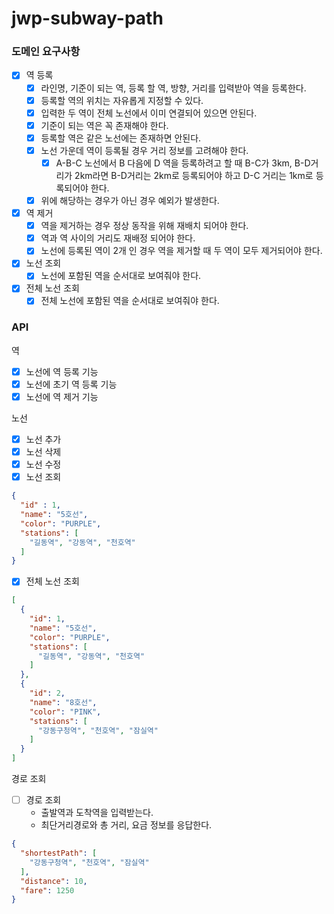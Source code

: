 # jwp-subway-path

### 도메인 요구사항

- [x] 역 등록
    - [x] 라인명, 기준이 되는 역, 등록 할 역, 방향, 거리를 입력받아 역을 등록한다.
    - [x] 등록할 역의 위치는 자유롭게 지정할 수 있다.
    - [x] 입력한 두 역이 전체 노선에서 이미 연결되어 있으면 안된다.
    - [x] 기준이 되는 역은 꼭 존재해야 한다.
    - [x] 등록할 역은 같은 노선에는 존재하면 안된다.
    - [x] 노선 가운데 역이 등록될 경우 거리 정보를 고려해야 한다.
        - [x] A-B-C 노선에서 B 다음에 D 역을 등록하려고 할 때 B-C가 3km, B-D거리가 2km라면 B-D거리는 2km로 등록되어야 하고 D-C 거리는 1km로 등록되어야 한다.
    - [x] 위에 해당하는 경우가 아닌 경우 예외가 발생한다.
- [x] 역 제거
    - [x] 역을 제거하는 경우 정상 동작을 위해 재배치 되어야 한다.
    - [x] 역과 역 사이의 거리도 재배정 되어야 한다.
    - [x] 노선에 등록된 역이 2개 인 경우 역을 제거할 때 두 역이 모두 제거되어야 한다.
- [x] 노선 조회
    - [x] 노선에 포함된 역을 순서대로 보여줘야 한다.
- [x] 전체 노선 조회
    - [x] 전체 노선에 포함된 역을 순서대로 보여줘야 한다.

### API

역

- [x] 노선에 역 등록 기능
- [x] 노선에 초기 역 등록 기능
- [x] 노선에 역 제거 기능

노선

- [x] 노선 추가
- [x] 노선 삭제
- [x] 노선 수정
- [x] 노선 조회
```json
{
  "id" : 1,
  "name": "5호선",
  "color": "PURPLE",
  "stations": [
    "길동역", "강동역", "천호역"
  ]
}
```
- [x] 전체 노선 조회
```json
[
  {
    "id": 1,
    "name": "5호선",
    "color": "PURPLE",
    "stations": [
      "길동역", "강동역", "천호역"
    ]
  }, 
  {
    "id": 2,
    "name": "8호선",
    "color": "PINK",
    "stations": [
      "강동구청역", "천호역", "잠실역"
    ]
  }
]
```

경로 조회
- [ ] 경로 조회
  - 출발역과 도착역을 입력받는다.
  - 최단거리경로와 총 거리, 요금 정보를 응답한다.
```json
{
  "shortestPath": [
    "강동구청역", "천호역", "잠실역"
  ],
  "distance": 10,
  "fare": 1250
}
```
